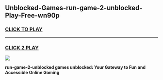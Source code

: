 
## Unblocked-Games-run-game-2-unblocked-Play-Free-wn90p
<h3>
<a href="https://premium76.site?title=run-game-2-unblocked&ref=10A">CLICK TO PLAY</a></h3>
<hr>

<h3>
<a href="https://premium76.site?title=run-game-2-unblocked&ref=10A">CLICK 2 PLAY</a>
  
</h3>

<a href="https://premium76.site?title=run-game-2-unblocked&ref=10A"><img src="https://clearcache.store/games.png"></a>


**run-game-2-unblocked games unblocked: Your Gateway to Fun and Accessible Online Gaming**
